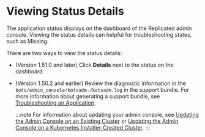 # Viewing Status Details

The application status displays on the dashboard of the Replicated admin console. Viewing the status details can helpful for troubleshooting states, such as Missing.

There are two ways to view the status details:

- (Version 1.51.0 and later) Click **Details** next to the status on the dashboard.
- (Version 1.50.2 and earlier) Review the diagnostic information in the `kots/admin_console/kotsadm-/kotsadm.log` in the support bundle. For more information about generating a support bundle, see [Troubleshooting an Application](troubleshooting-an-app).

  :::note
  For information about updating your admin console, see [Updating the Admin Console on an Existing Cluster](updating-existing-cluster) or [Updating the Admin Console on a Kubernetes Installer-Created Cluster](updating-embedded-cluster).
  :::
